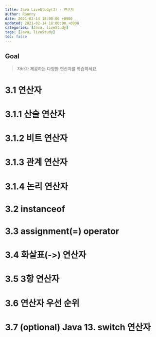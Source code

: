 ```yaml
---
title: Java LiveStudy(3) - 연산자
author: RGunny
date: 2021-02-14 18:00:00 +0900
updated: 2021-02-14 18:00:00 +0900
categories: [Java, liveStudy]
tags: [Java, liveStudy]
toc: false
---
```


## Goal

> 자바가 제공하는 다양한 연산자를 학습하세요.

# 3.1 연산자

# 3.1.1 산술 연산자

# 3.1.2 비트 연산자

# 3.1.3 관계 연산자

# 3.1.4 논리 연산자

# 3.2 instanceof

# 3.3 assignment(=) operator

# 3.4 화살표(->) 연산자

# 3.5 3항 연산자

# 3.6 연산자 우선 순위

# 3.7 (optional) Java 13. switch 연산자
